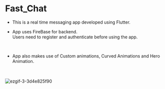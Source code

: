 # Fast_Chat
-  This is a real time messaging app developed using Flutter.



- App uses FireBase for backend.<br>
Users need to register and authenticate before using the app.
<br>

- App also makes use of Custom animations, Curved Animations and Hero Animation. 

<br><br>
![ezgif-3-3d4e825f90](https://user-images.githubusercontent.com/69754343/181191816-c0a448c3-a1ea-4164-983c-0e5383431060.gif)
